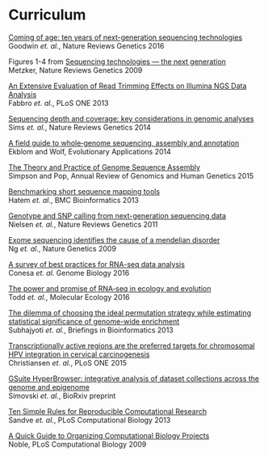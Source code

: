 Curriculum
============

[Coming of age: ten years of next-generation sequencing technologies](https://wiki.uio.no/projects/clsi/images/6/6f/Goodwin2016.pdf)  
Goodwin _et. al._, Nature Reviews Genetics 2016

Figures 1-4 from
[Sequencing technologies — the next generation](https://wiki.uio.no/projects/clsi/images/a/a5/Sequencing_technologies_the_next_generation.pdf)  
Metzker, Nature Reviews Genetics 2009

[An Extensive Evaluation of Read Trimming Effects on Illumina NGS Data Analysis](https://wiki.uio.no/projects/clsi/images/3/3e/Fabbro2013.pdf)  
Fabbro _et. al._, PLoS ONE 2013

[Sequencing depth and coverage: key considerations in genomic analyses](https://wiki.uio.no/projects/clsi/images/7/75/Sims2014.pdf)  
Sims _et. al._, Nature Reviews Genetics 2014

[A field guide to whole‐genome sequencing, assembly and annotation](https://wiki.uio.no/projects/clsi/images/9/99/Ekblom2014.pdf)  
Ekblom and Wolf, Evolutionary Applications 2014

[The Theory and Practice of Genome Sequence Assembly](https://wiki.uio.no/projects/clsi/images/8/8f/Simpson2015.pdf)  
Simpson and Pop, Annual Review of Genomics and Human Genetics 2015

[Benchmarking short sequence mapping tools](https://wiki.uio.no/projects/clsi/images/e/ea/Hatem2013.pdf)   
Hatem  _et. al._, BMC Bioinformatics 2013

[Genotype and SNP calling from next-generation sequencing data](https://wiki.uio.no/projects/clsi/images/3/33/Genotype_and_SNP_calling_from_next-generation_sequencing_data.pdf)  
Nielsen _et. al._, Nature Reviews Genetics 2011

[Exome sequencing identifies the cause of a mendelian disorder](https://wiki.uio.no/projects/clsi/images/7/79/Ng2010.pdf)  
Ng _et. al._, Nature Genetics 2009

[A survey of best practices for RNA-seq data analysis](https://wiki.uio.no/projects/clsi/images/a/a6/Conesa2016.pdf)  
Conesa _et. al._ Genome Biology 2016

[The power and promise of RNA‐seq in ecology and evolution](https://wiki.uio.no/projects/clsi/images/6/63/Todd2016.pdf)  
Todd _et. al._, Molecular Ecology 2016

[The dilemma of choosing the ideal permutation strategy while estimating statistical significance of genome-wide enrichment](https://wiki.uio.no/projects/clsi/images/9/92/The_dilemma_of_choosing_the_ideal_permutation_strategy_while_estimating_statistical_significance_of_genome-wide_enrichment.pdf)  
Subhajyoti _et. al._, Briefings in Bioinformatics 2013

[Transcriptionally active regions are the preferred targets for chromosomal HPV integration in cervical carcinogenesis](https://wiki.uio.no/projects/clsi/images/4/4e/Christiansen2015.pdf)  
Christiansen _et. al._, PLoS ONE 2015

[GSuite HyperBrowser: integrative analysis of dataset collections across the genome and epigenome](https://wiki.uio.no/projects/clsi/images/8/86/SimovskiPre.pdf)  
Simovski _et. al._, BioRxiv preprint

[Ten Simple Rules for Reproducible Computational Research](https://wiki.uio.no/projects/clsi/images/e/ed/Sandve2013-2.pdf)  
Sandve _et. al._, PLoS Computational Biology 2013

[A Quick Guide to Organizing Computational Biology Projects](https://wiki.uio.no/projects/clsi/images/b/b5/Noble_-_2009_-_A_quick_guide_to_organizing_computational_biology_projects.pdf)   
Noble, PLoS Computational Biology 2009


